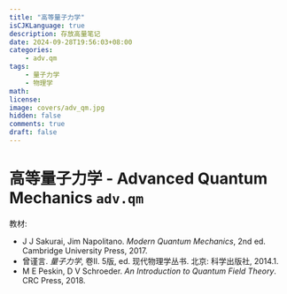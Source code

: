 ```yaml
---
title: "高等量子力学"
isCJKLanguage: true
description: 存放高量笔记
date: 2024-09-28T19:56:03+08:00
categories:
    - adv.qm
tags:
    - 量子力学
    - 物理学
math: 
license: 
image: covers/adv_qm.jpg
hidden: false
comments: true
draft: false
---
```


# 高等量子力学 - Advanced Quantum Mechanics `adv.qm`

教材:

- J J Sakurai, Jim Napolitano. *Modern Quantum Mechanics*, 2nd ed. Cambridge University Press, 2017.
- 曾谨言. *量子力学*, 卷II. 5版, ed. 现代物理学丛书. 北京: 科学出版社, 2014.1.
- M E Peskin, D V Schroeder. *An Introduction to Quantum Field Theory*. CRC Press, 2018.